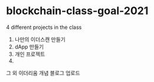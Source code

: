 # blockchain-class-goal-2021
4 different projects in the class


1.  나만의 이더스캔 만들기
2.  dApp 만들기
3.  개인 프로젝트
4. 
그 외 이더리움 개념 블로그 업로드
